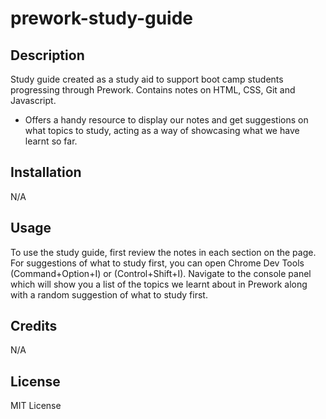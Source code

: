 # prework-study-guide

## Description

Study guide created as a study aid to support boot camp students progressing through Prework. Contains notes on HTML, CSS, Git and Javascript.

- Offers a handy resource to display our notes and get suggestions on what topics to study, acting as a way of showcasing what we have learnt so far. 

## Installation

N/A

## Usage

To use the study guide, first review the notes in each section on the page. For suggestions of what to study first, you can open Chrome Dev Tools (Command+Option+I) or (Control+Shift+I). Navigate to the console panel which will show you a list of the topics we learnt about in Prework along with a random suggestion of what to study first.

## Credits

N/A

## License

MIT License
